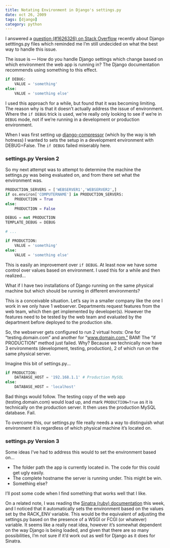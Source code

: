 ```yaml
---
title: Notating Environment in Django's settings.py
date: oct 26, 2009
tags: [django]
category: python
---
```


I answered a [question (#1626326) on Stack Overflow](http://stackoverflow.com/questions/1626326/how-to-manage-local-vs-production-settings-in-django/1626529#1626529) recently about Django setttings.py files which reminded me I’m still undecided on what the best way to handle this issue.

The issue is — How do you handle Django settings which change based on which environment the web app is running in? The Django documentation recommends using something to this effect.

```python
if DEBUG:
    VALUE = 'something'
else:
    VALUE = 'something else'
```

I used this approach for a while, but found that it was becoming limiting. The reason why is that it doesn’t actually address the issue of environment. Where the `if DEBUG` trick is used, we’re really only looking to see if we’re in `DEBUG` mode, not if we’re running in a development or production environment.

When I was first setting up [django-compressor](http://github.com/mintchaos/django_compressor) (which by the way is teh hotness) I wanted to sets the setup in a development environment with DEBUG=False. The `if DEBUG` failed miserably here.

### settings.py Version 2

So my next attempt was to attempt to determine the machine the settings.py was being evaluated on, and from there set what the environment was.

```python
PRODUCTION_SERVERS = ['WEBSERVER1','WEBSERVER2',]
if os.environ['COMPUTERNAME'] in PRODUCTION_SERVERS:
    PRODUCTION = True
else:
    PRODUCTION = False

DEBUG = not PRODUCTION
TEMPLATE_DEBUG = DEBUG

# ...

if PRODUCTION:
    VALUE = 'something'
else:
    VALUE = 'something else'
```

This is easily an improvement over `if DEBUG`. At least now we have some control over values based on environment. I used this for a while and then realized…

What if I have two installations of Django running on the same physical machine but which should be running in different environments?

This is a conceivable situation. Let’s say in a smaller company like the one I work in we only have 1 webserver. Departments request features from the web team, which then get implemented by developer(s). However the features need to be tested by the web team and evaluated by the department before deployed to the production site.

So, the webserver gets configured to run 2 virtual hosts: One for “testing.domain.com” and another for “www.domain.com.” BAM! The “if PRODUCTION” method just failed. Why? Because we technically now have 3 environments (development, testing, production), 2 of which run on the same physical server.

Imagine this bit of settings.py...

```python
if PRODUCTION:
    DATABASE_HOST = '192.168.1.1' # Production MySQL
else:
    DATABASE_HOST = 'localhost'
```

Bad things would follow. The testing copy of the web app (testing.domain.com) would load up, and mark `PRODUCTION=True` as it is technically on the production server. It then uses the production MySQL database. Fail.

To overcome this, our settings.py file really needs a way to distinguish what environment it is regardless of which physical machine it’s located on.

### settings.py Version 3

Some ideas I’ve had to address this would to set the environment based on…

 - The folder path the app is currently located in.  The code for this could get ugly easily.
 - The complete hostname the server is running under.  This might be win.
 - Something else?

I’ll post some code when I find something that works well that I like.

On a related note, I was reading the [Sinatra (ruby) documentation](http://www.sinatrarb.com/configuration.html) this week, and I noticed that it automatically sets the environment based on the values set by the RACK_ENV variable. This would be the equivalent of adjusting the settings.py based on the presence of a WSGI or FCGI (or whatever) variable. It seems like a really neat idea, however it’s somewhat dependent on the way Django is being loaded, and given that there are so many possibilities, I’m not sure if it’d work out as well for Django as it does for Sinatra.
